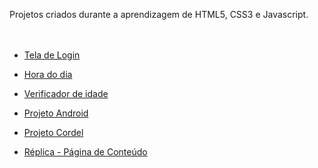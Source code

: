 
Projetos criados durante a aprendizagem de HTML5, CSS3 e Javascript. 
<br><br><br>

* <a href="https://dancarvalho09.github.io/projetos/tela-login/index.html" target="_blank"> Tela de Login </a>

* <a href="https://dancarvalho09.github.io/projetos/verificador-horas/index.html" target="_blank"> Hora do dia </a>

* <a href="https://dancarvalho09.github.io/projetos/verificador-idade/index.html" target="_blank"> Verificador de idade </a>

* <a href="https://dancarvalho09.github.io/projetos/projeto-android/index.html" target="_blank"> Projeto Android </a>

* <a href="https://dancarvalho09.github.io/projetos/projeto-cordel/index.html" target="_blank"> Projeto Cordel </a>

* <a href="https://dancarvalho09.github.io/projetos/replica-pagina-conteudo/index.html" target="_blank"> Réplica - Página de Conteúdo </a>
